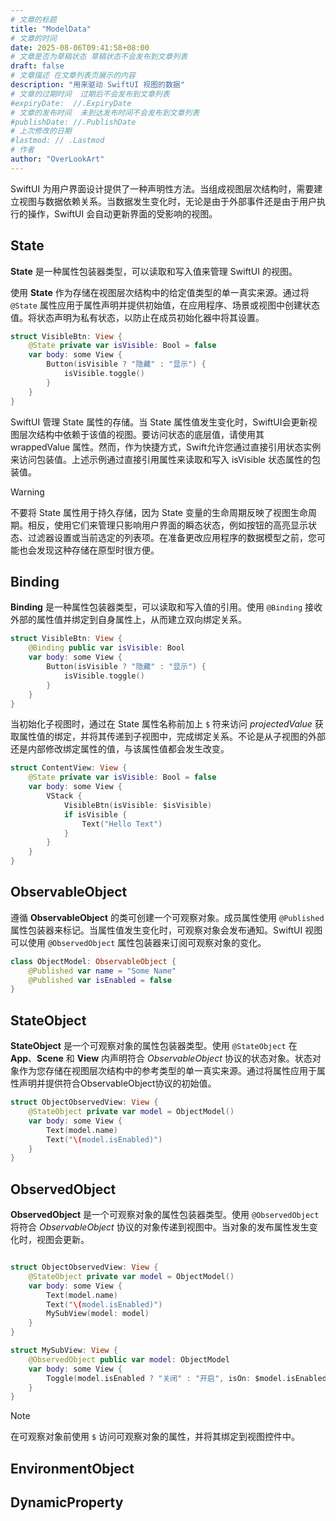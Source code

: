 ```yaml
---
# 文章的标题
title: "ModelData"
# 文章的时间
date: 2025-08-06T09:41:58+08:00
# 文章是否为草稿状态 草稿状态不会发布到文章列表
draft: false
# 文章描述 在文章列表页展示的内容
description: "用来驱动 SwiftUI 视图的数据"
# 文章的过期时间  过期后不会发布到文章列表
#expiryDate:  //.ExpiryDate
# 文章的发布时间  未到达发布时间不会发布到文章列表
#publishDate: //.PublishDate
# 上次修改的日期
#lastmod: // .Lastmod
# 作者
author: "OverLookArt"
---
```


SwiftUI 为用户界面设计提供了一种声明性方法。当组成视图层次结构时，需要建立视图与数据依赖关系。当数据发生变化时，无论是由于外部事件还是由于用户执行的操作，SwiftUI 会自动更新界面的受影响的视图。

## State

**State** 是一种属性包装器类型，可以读取和写入值来管理 SwiftUI 的视图。

使用 **State** 作为存储在视图层次结构中的给定值类型的单一真实来源。通过将 `@State` 属性应用于属性声明并提供初始值，在应用程序、场景或视图中创建状态值。将状态声明为私有状态，以防止在成员初始化器中将其设置。

``` swift
struct VisibleBtn: View {
    @State private var isVisible: Bool = false
    var body: some View {
        Button(isVisible ? "隐藏" : "显示") {
            isVisible.toggle()
        }
    }
}
```

SwiftUI 管理 State 属性的存储。当 State 属性值发生变化时，SwiftUI会更新视图层次结构中依赖于该值的视图。要访问状态的底层值，请使用其 wrappedValue 属性。然而，作为快捷方式，Swift允许您通过直接引用状态实例来访问包装值。上述示例通过直接引用属性来读取和写入 isVisible 状态属性的包装值。

> [!Warning]
> 不要将 State 属性用于持久存储，因为 State 变量的生命周期反映了视图生命周期。相反，使用它们来管理只影响用户界面的瞬态状态，例如按钮的高亮显示状态、过滤器设置或当前选定的列表项。在准备更改应用程序的数据模型之前，您可能也会发现这种存储在原型时很方便。

## Binding

**Binding** 是一种属性包装器类型，可以读取和写入值的引用。使用 `@Binding` 接收外部的属性值并绑定到自身属性上，从而建立双向绑定关系。

``` Swift
struct VisibleBtn: View {
    @Binding public var isVisible: Bool
    var body: some View {
        Button(isVisible ? "隐藏" : "显示") {
            isVisible.toggle()
        }
    }
}
```

当初始化子视图时，通过在 State 属性名称前加上 `$` 符来访问 *projectedValue* 获取属性值的绑定，并将其传递到子视图中，完成绑定关系。不论是从子视图的外部还是内部修改绑定属性的值，与该属性值都会发生改变。

``` Swift
struct ContentView: View {
    @State private var isVisible: Bool = false
    var body: some View {
        VStack {
            VisibleBtn(isVisible: $isVisible)
            if isVisible {
                Text("Hello Text")
            }
        }
    }
}
```

## ObservableObject

遵循 **ObservableObject** 的类可创建一个可观察对象。成员属性使用 `@Published` 属性包装器来标记。当属性值发生变化时，可观察对象会发布通知。SwiftUI 视图可以使用 `@ObservedObject` 属性包装器来订阅可观察对象的变化。

``` swift
class ObjectModel: ObservableObject {
    @Published var name = "Some Name"
    @Published var isEnabled = false
}
```

## StateObject

**StateObject** 是一个可观察对象的属性包装器类型。使用 `@StateObject` 在 **App**、**Scene** 和 **View** 内声明符合 *ObservableObject* 协议的状态对象。状态对象作为您存储在视图层次结构中的参考类型的单一真实来源。通过将属性应用于属性声明并提供符合ObservableObject协议的初始值。

``` swift
struct ObjectObservedView: View {
    @StateObject private var model = ObjectModel()
    var body: some View {
        Text(model.name)
        Text("\(model.isEnabled)")
    }
}

```

## ObservedObject

**ObservedObject** 是一个可观察对象的属性包装器类型。使用 `@ObservedObject` 将符合 *ObservableObject* 协议的对象传递到视图中。当对象的发布属性发生变化时，视图会更新。

``` swift

struct ObjectObservedView: View {
    @StateObject private var model = ObjectModel()
    var body: some View {
        Text(model.name)
        Text("\(model.isEnabled)")
        MySubView(model: model)
    }
}

struct MySubView: View {
    @ObservedObject public var model: ObjectModel
    var body: some View {
        Toggle(model.isEnabled ? "关闭" : "开启", isOn: $model.isEnabled)
    }
}

```

> [!Note]
> 在可观察对象前使用 `$` 访问可观察对象的属性，并将其绑定到视图控件中。

## EnvironmentObject

## DynamicProperty